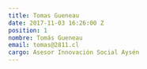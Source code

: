 ```yaml
---
title: Tomas Gueneau
date: 2017-11-03 16:26:00 Z
position: 1
nombre: Tomás Gueneau
email: tomas@2811.cl
cargo: Asesor Innovación Social Aysén
---
```


